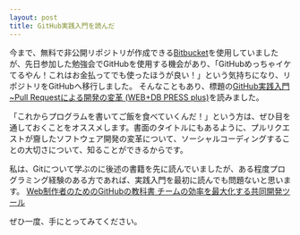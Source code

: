 ```yaml
---
layout: post
title: GitHub実践入門を読んだ
---
```


今まで、無料で非公開リポジトリが作成できる[Bitbucket](https://bitbucket.org/)を使用していましたが、先日参加した勉強会でGitHubを使用する機会があり、「GitHubめっちゃイケてるやん！これはお金払ってでも使ったほうが良い！」という気持ちになり、リポジトリをGitHubへ移行しました。
そんなこともあり、標題の[GitHub実践入門 ~Pull Requestによる開発の変革 (WEB+DB PRESS plus)](http://amazon.jp/dp/477416366X)を読みました。

「これからプログラムを書いてご飯を食べていくんだ！」という方は、ぜひ目を通しておくことをオススメします。書面のタイトルにもあるように、プルリクエストが齎したソフトウェア開発の変革について、ソーシャルコーディングすることの大切さについて、知ることができるからです。

私は、Gitについて学ぶのに後述の書籍を先に読んでいましたが、ある程度プログラミング経験のある方であれば、実践入門を最初に読んでも問題ないと思います。
[Web制作者のためのGitHubの教科書 チームの効率を最大化する共同開発ツール](http://amazon.jp/dp/4844337009)

ぜひ一度、手にとってみてください。